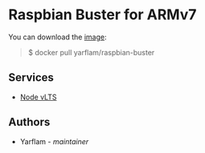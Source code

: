 # Raspbian Buster for ARMv7

You can download the [image](https://hub.docker.com/r/yarflam/raspbian-buster):

> $ docker pull yarflam/raspbian-buster

## Services

- [Node vLTS](https://github.com/Yarflam/raspbian10-node)

## Authors

- Yarflam - *maintainer*
